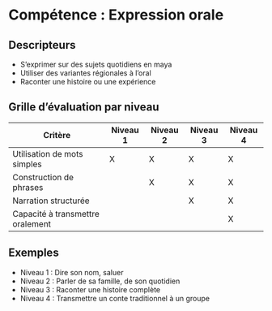 # Compétence : Expression orale

## Descripteurs
- S’exprimer sur des sujets quotidiens en maya
- Utiliser des variantes régionales à l’oral
- Raconter une histoire ou une expérience

## Grille d’évaluation par niveau
| Critère                        | Niveau 1 | Niveau 2 | Niveau 3 | Niveau 4 |
|-------------------------------|----------|----------|----------|----------|
| Utilisation de mots simples   |    X     |    X     |    X     |    X     |
| Construction de phrases       |          |    X     |    X     |    X     |
| Narration structurée          |          |          |    X     |    X     |
| Capacité à transmettre oralement|        |          |          |    X     |

## Exemples
- Niveau 1 : Dire son nom, saluer
- Niveau 2 : Parler de sa famille, de son quotidien
- Niveau 3 : Raconter une histoire complète
- Niveau 4 : Transmettre un conte traditionnel à un groupe
